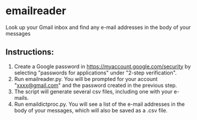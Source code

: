 # emailreader
Look up your Gmail inbox and find any e-mail addresses in the body of your messages

## Instructions:

1. Create a Google password in https://myaccount.google.com/security by selecting "passwords for applications" under 
"2-step verification".
2. Run emailreader.py. You will be prompted for your account "xxxx@gmail.com" and the password created in the previous step.
3. The script will generate several csv files, including one with your e-mails.
4. Run emaildictproc.py. You will see a list of the e-mail addresses in the body of your messages, which will also be
saved as a .csv file.


